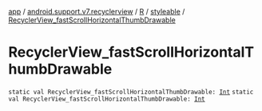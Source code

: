 [app](../../../index.md) / [android.support.v7.recyclerview](../../index.md) / [R](../index.md) / [styleable](index.md) / [RecyclerView_fastScrollHorizontalThumbDrawable](.)

# RecyclerView_fastScrollHorizontalThumbDrawable

`static val RecyclerView_fastScrollHorizontalThumbDrawable: `[`Int`](https://kotlinlang.org/api/latest/jvm/stdlib/kotlin/-int/index.html)
`static val RecyclerView_fastScrollHorizontalThumbDrawable: `[`Int`](https://kotlinlang.org/api/latest/jvm/stdlib/kotlin/-int/index.html)